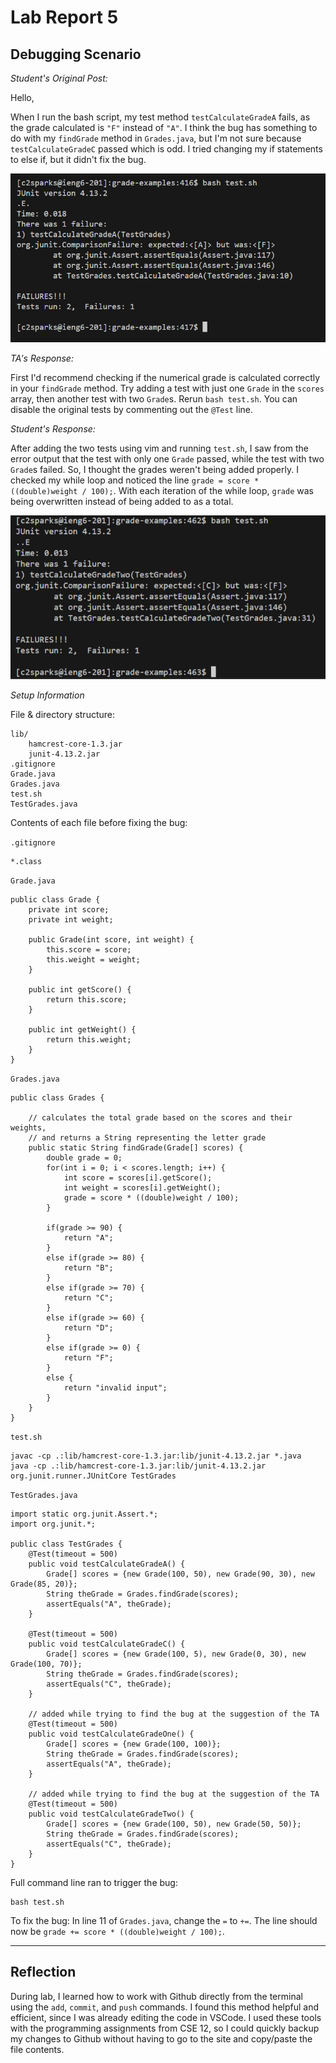 # Lab Report 5

## Debugging Scenario
_Student's Original Post:_

Hello,

When I run the bash script, my test method `testCalculateGradeA` fails, as the grade calculated is `"F"` instead of `"A"`. I think the bug has something to do with my `findGrade` method in `Grades.java`, but I'm not sure because `testCalculateGradeC` passed which is odd. I tried changing my if statements to else if, but it didn't fix the bug.

![error output](symptom.png)

_TA's Response:_

First I'd recommend checking if the numerical grade is calculated correctly in your `findGrade` method. Try adding a test with just one `Grade` in the `scores` array, then another test with two `Grade`s. Rerun `bash test.sh`. You can disable the original tests by commenting out the `@Test` line.

_Student's Response:_

After adding the two tests using vim and running `test.sh`, I saw from the error output that the test with only one `Grade` passed, while the test with two `Grade`s failed. So, I thought the grades weren't being added properly. I checked my while loop and noticed the line `grade = score * ((double)weight / 100);`. With each iteration of the while loop, `grade` was being overwritten instead of being added to as a total.

![result of ta's suggestion](error-info.png)

_Setup Information_

File & directory structure:

```
lib/
	hamcrest-core-1.3.jar
	junit-4.13.2.jar
.gitignore
Grade.java
Grades.java
test.sh
TestGrades.java
```

Contents of each file before fixing the bug:

`.gitignore`
```
*.class
```
 
`Grade.java`
```
public class Grade {
    private int score;
    private int weight;

    public Grade(int score, int weight) {
        this.score = score;
        this.weight = weight;
    }

    public int getScore() {
        return this.score;
    }

    public int getWeight() {
        return this.weight;
    }
}
```
 
`Grades.java`
```
public class Grades {

    // calculates the total grade based on the scores and their weights,
    // and returns a String representing the letter grade
    public static String findGrade(Grade[] scores) {
        double grade = 0;
        for(int i = 0; i < scores.length; i++) {
            int score = scores[i].getScore();
            int weight = scores[i].getWeight();
            grade = score * ((double)weight / 100);
        }

        if(grade >= 90) {
            return "A";
        }
        else if(grade >= 80) {
            return "B";
        }
        else if(grade >= 70) {
            return "C";
        }
        else if(grade >= 60) {
            return "D";
        }
        else if(grade >= 0) {
            return "F";
        }
        else {
            return "invalid input";
        }
    }
}
```

`test.sh`
```
javac -cp .:lib/hamcrest-core-1.3.jar:lib/junit-4.13.2.jar *.java
java -cp .:lib/hamcrest-core-1.3.jar:lib/junit-4.13.2.jar org.junit.runner.JUnitCore TestGrades
```
 
`TestGrades.java`
```
import static org.junit.Assert.*;
import org.junit.*;

public class TestGrades {
    @Test(timeout = 500)
    public void testCalculateGradeA() {
        Grade[] scores = {new Grade(100, 50), new Grade(90, 30), new Grade(85, 20)};
        String theGrade = Grades.findGrade(scores);
        assertEquals("A", theGrade);
    }

    @Test(timeout = 500)
    public void testCalculateGradeC() {
        Grade[] scores = {new Grade(100, 5), new Grade(0, 30), new Grade(100, 70)};
        String theGrade = Grades.findGrade(scores);
        assertEquals("C", theGrade);
    }

    // added while trying to find the bug at the suggestion of the TA
    @Test(timeout = 500)
    public void testCalculateGradeOne() {
        Grade[] scores = {new Grade(100, 100)};
        String theGrade = Grades.findGrade(scores);
        assertEquals("A", theGrade);
    }

    // added while trying to find the bug at the suggestion of the TA
    @Test(timeout = 500)
    public void testCalculateGradeTwo() {
        Grade[] scores = {new Grade(100, 50), new Grade(50, 50)};
        String theGrade = Grades.findGrade(scores);
        assertEquals("C", theGrade);
    }
}
```

Full command line ran to trigger the bug:
```
bash test.sh
```
To fix the bug:
In line 11 of `Grades.java`, change the `=` to `+=`. The line should now be `grade += score * ((double)weight / 100);`.
  
---

## Reflection

During lab, I learned how to work with Github directly from the terminal using the `add`, `commit`, and `push` commands. I found this method helpful and efficient, since I was already editing the code in VSCode. I used these tools with the programming assignments from CSE 12, so I could quickly backup my changes to Github without having to go to the site and copy/paste the file contents.
